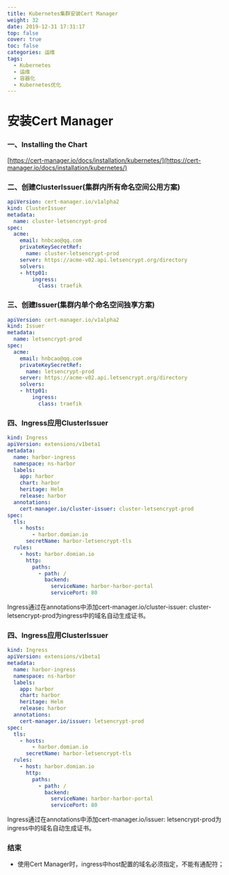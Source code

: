```yaml
---
title: Kubernetes集群安装Cert Manager
weight: 32
date: 2019-12-31 17:31:17
top: false
cover: true
toc: false
categories: 运维
tags:
  - Kubernetes 
  - 运维
  - 容器化
  - Kubernetes优化
---
```

# 安装Cert Manager

### 一、Installing the Chart

[https://cert-manager.io/docs/installation/kubernetes/](https://cert-manager.io/docs/installation/kubernetes/)

### 二、创建ClusterIssuer(集群内所有命名空间公用方案)

```yaml
apiVersion: cert-manager.io/v1alpha2
kind: ClusterIssuer
metadata:
  name: cluster-letsencrypt-prod
spec:
  acme:
    email: hnbcao@qq.com
    privateKeySecretRef:
      name: cluster-letsencrypt-prod
    server: https://acme-v02.api.letsencrypt.org/directory
    solvers:
    - http01:
        ingress:
          class: traefik
```

### 三、创建Issuer(集群内单个命名空间独享方案)

```yaml
apiVersion: cert-manager.io/v1alpha2
kind: Issuer
metadata:
  name: letsencrypt-prod
spec:
  acme:
    email: hnbcao@qq.com
    privateKeySecretRef:
      name: letsencrypt-prod
    server: https://acme-v02.api.letsencrypt.org/directory
    solvers:
    - http01:
        ingress:
          class: traefik
```

### 四、Ingress应用ClusterIssuer

```yaml
kind: Ingress
apiVersion: extensions/v1beta1
metadata:
  name: harbor-ingress
  namespace: ns-harbor
  labels:
    app: harbor
    chart: harbor
    heritage: Helm
    release: harbor
  annotations:
    cert-manager.io/cluster-issuer: cluster-letsencrypt-prod
spec:
  tls:
    - hosts:
        - harbor.domian.io
      secretName: harbor-letsencrypt-tls
  rules:
    - host: harbor.domian.io
      http:
        paths:
          - path: /
            backend:
              serviceName: harbor-harbor-portal
              servicePort: 80

```

Ingress通过在annotations中添加cert-manager.io/cluster-issuer: cluster-letsencrypt-prod为ingress中的域名自动生成证书。

### 四、Ingress应用ClusterIssuer

```yaml
kind: Ingress
apiVersion: extensions/v1beta1
metadata:
  name: harbor-ingress
  namespace: ns-harbor
  labels:
    app: harbor
    chart: harbor
    heritage: Helm
    release: harbor
  annotations:
    cert-manager.io/issuer: letsencrypt-prod
spec:
  tls:
    - hosts:
        - harbor.domian.io
      secretName: harbor-letsencrypt-tls
  rules:
    - host: harbor.domian.io
      http:
        paths:
          - path: /
            backend:
              serviceName: harbor-harbor-portal
              servicePort: 80

```

Ingress通过在annotations中添加cert-manager.io/issuer: letsencrypt-prod为ingress中的域名自动生成证书。

### 结束

- 使用Cert Manager时，ingress中host配置的域名必须指定，不能有通配符；

